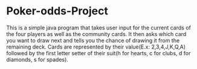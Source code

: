 # Poker-odds-Project
This is a simple java program that takes user input for the current cards of the four players as well as the community cards. It then asks which card you want to draw next and tells you the chance of drawing it from the remaining deck. Cards are represented by their value(E.x: 2,3,4,J,K,Q,A) followed by the first letter setter of their suit(h for hearts, c for clubs, d for diamonds, s for spades).
